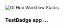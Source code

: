 <img alt="GitHub Workflow Status" src="https://img.shields.io/github/actions/workflow/status/amin-amani/TestBadge/test.yml">

### TestBadge app ...
